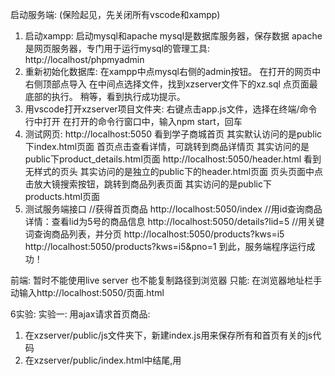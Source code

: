 ﻿启动服务端: 
(保险起见，先关闭所有vscode和xampp)
1. 启动xampp: 启动mysql和apache
  mysql是数据库服务器，保存数据
  apache是网页服务器，专门用于运行mysql的管理工具: http://localhost/phpmyadmin
2. 重新初始化数据库: 
    在xampp中点mysql右侧的admin按钮。
    在打开的网页中右侧顶部点导入
    在中间点选择文件，找到xzserver文件下的xz.sql
    点页面最底部的执行。
    稍等，看到执行成功提示。
3. 用vscode打开xzserver项目文件夹:
    右键点击app.js文件，选择在终端/命令行中打开
    在打开的命令行窗口中，输入npm start，回车
4. 测试网页:
http://localhost:5050  看到学子商城首页
    其实默认访问的是public下index.html页面
首页点击查看详情，可跳转到商品详情页
    其实访问的是public下product_details.html页面
http://localhost:5050/header.html 看到无样式的页头
    其实访问的是独立的public下的header.html页面
页头页面中点击放大镜搜索按钮，跳转到商品列表页面
    其实访问的是public下products.html页面
5. 测试服务端接口
//获得首页商品
http://localhost:5050/index
//用id查询商品详情：查看lid为5号的商品信息
http://localhost:5050/details?lid=5
//用关键词查询商品列表，并分页
http://localhost:5050/products?kws=i5
http://localhost:5050/products?kws=i5&pno=1
到此，服务端程序运行成功！

前端: 暂时不能使用live server
      也不能复制路径到浏览器
只能: 在浏览器地址栏手动输入http://localhost:5050/页面.html

6实验:
实验一: 用ajax请求首页商品:
1. 在xzserver/public/js文件夹下，新建index.js用来保存所有和首页有关的js代码
2. 在xzserver/public/index.html中<body>结尾,用<script>引入js/index.js
3. 在js/index.js中编写ajax请求代码
测试: 
在浏览器地址栏手动输入http://localhost:5050
打开f12->console 看到一个包含六个对象的数组,说明成功！

实验二: 填充首页商品
1. 注释: index.html中56~66行的div.card,以及69~79行的div.card。
2. index.html中为55行div.card的父元素添加id="p1"，为68行div.card的父元素添加id="p2"
3. 在index.js中success函数内实现填充页面的js代码

测试：
在浏览器地址栏输入: localhost:5050 回车
看到一楼前两个商品正常显示，说明成功

实验三: 加载页头: 
1. 在xzserver/public/js文件夹下，新建header.js用来保存所有和页头有关的js代码
2. 在xzserver/public/下所有需要引入页头的页面.html中<body>底部引入<script src="js/header.js">
3. 在js/header.js中编写ajax请求代码
测试: 
在浏览器地址栏中手动输入
http://localhost:5050
看到网页顶部已经多出带样式的页头

实验四: 用ajax请求商品详情:
1. 在xzserver/public/js文件夹下，新建details.js用来保存所有和详情页有关的js代码
2. 在xzserver/public/product_details.html中<body>结尾,用<script>引入js/details.js
3. 在js/details.js中编写ajax请求代码
测试: 
在浏览器地址栏手动输入http://localhost:5050/product_details.html?lid=10或5或21
打开f12->console 看到一个对象，由三部分组成: {product:{lid:10或5或21,...},specs:[],pics:[]}说明成功！

实验五：填充商品详情到详情页
1. product_details.html中:
    66行h6加id="ptitle"并删除内容
    68行a加id="psubtitle"并删除内容
    73行h2加id="pprice"并删除内容
    77行span加id="ppromise"并删除内容
2. product_details.html中:
    90行四个<a>元素删除后三个<a>，注释第一个<a>
    89行四个<a>的父元素加id="specs"
3. 在details.js的success中编写js代码
测试: 
在浏览器地址栏手动输入： 
http://localhost:5050/product_details.html?lid=10或5或21
结果: 页面中显示的商品名称和价格随着变化，说明成功（图片暂时不能变）
点击规格列表中的某个a，则整个页面的商品信息同时变化，且当前点击的a有红色高亮边框，也说明成功！

实验六: 跨域错误: 
1. 将xzserver/public文件夹剪切到xzserver文件夹外部，平级，形成public和xzserver两个项目，前后端分离。
2. 打开xzserver/文件夹下app.js，注释其中app.use(cors({...}))内容
3. 在vscode终端中按ctrl+c停止nodejs服务端程序，再输入node app.js，重启服务器端程序
4. 再打开一个vscode新窗口，打开文件夹public
5. 右键单击index.html，选择用live server运行。结果: 一楼商品没出来，打开控制台，还报跨域错误。

实验七: res.writeHead()解决跨域问题
1. 打开xzserver/routes/文件夹中的index.js
2. 如果是res.send()，就改为res.writeHead(); res.write();和res.end()三句话（具体请参考xzserver中源代码）。并在res.writeHead()中定义前端项目使用的live server运行的ip地址和端口号:http://127.0.0.1:5500
3. 在vscode终端中按ctrl+c停止nodejs服务端程序，再输入node app.js，重启服务器端程序
4. 重新在打开public文件夹的vscode中用live server运行index.html，发现虽然前端项目和后端项目地址和端口不同，但是已经可以获取后端数据，并不再报跨域错误了。

实验八: cors模块解决跨域
1. 注释xzserver/routes/文件夹中的index.js中，res.writeHead()一句话，保留res.write()和res.end()两句话。
2. 打开xzserver/文件夹下app.js，将其中app.use(cors({...}))内容解开注释。
3. 在vscode终端中按ctrl+c停止nodejs服务端程序，再输入node app.js，重启服务器端程序
4. 重新在打开public文件夹的vscode中用live server运行index.html，发现虽然前端项目和后端项目地址和端口不同，但是也可以获取后端数据，并不再报跨域错误了。






